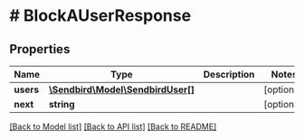 # # BlockAUserResponse

## Properties

Name | Type | Description | Notes
------------ | ------------- | ------------- | -------------
**users** | [**\Sendbird\Model\SendbirdUser[]**](SendbirdUser.md) |  | [optional]
**next** | **string** |  | [optional]

[[Back to Model list]](../../README.md#models) [[Back to API list]](../../README.md#endpoints) [[Back to README]](../../README.md)
